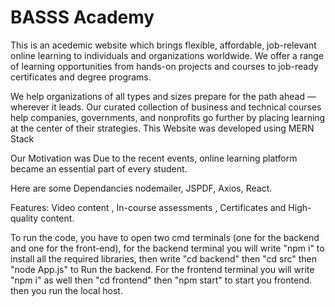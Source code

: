 # BASSS Academy
This is an acedemic website which brings flexible, affordable, job-relevant online learning to individuals and organizations worldwide. We offer a range of learning opportunities from hands-on projects and courses to job-ready certificates and degree programs.

We help organizations of all types and sizes prepare for the path ahead — wherever it leads. Our curated collection of business and technical courses help companies, governments, and nonprofits go further by placing learning at the center of their strategies. This Website was developed using MERN Stack

Our Motivation was Due to the recent events, online learning platform became an essential part of every student.

Here are some Dependancies nodemailer, JSPDF, Axios, React.

Features: Video content , In-course assessments , Certificates and High-quality content.

To run the code, you have to open two cmd terminals (one for the backend and one for the front-end), for the backend terminal you will write "npm i" to install all the required libraries, then write "cd backend" then "cd src" then "node App.js" to Run the backend. For the frontend terminal you will write "npm i" as well then "cd frontend" then "npm start" to start you frontend. then you run the local host.

